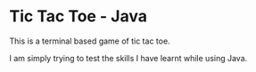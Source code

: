 # Tic Tac Toe - Java

This is a terminal based game of tic tac toe.

I am simply trying to test the skills I have learnt while using Java.
